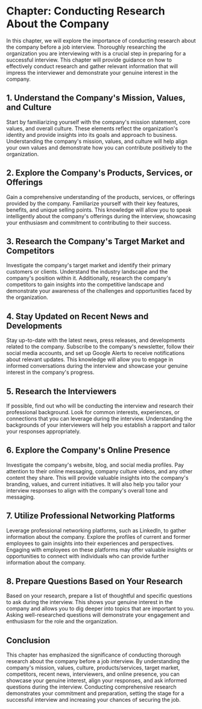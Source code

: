 Chapter: Conducting Research About the Company
==============================================

In this chapter, we will explore the importance of conducting research about the company before a job interview. Thoroughly researching the organization you are interviewing with is a crucial step in preparing for a successful interview. This chapter will provide guidance on how to effectively conduct research and gather relevant information that will impress the interviewer and demonstrate your genuine interest in the company.

**1. Understand the Company's Mission, Values, and Culture**
------------------------------------------------------------

Start by familiarizing yourself with the company's mission statement, core values, and overall culture. These elements reflect the organization's identity and provide insights into its goals and approach to business. Understanding the company's mission, values, and culture will help align your own values and demonstrate how you can contribute positively to the organization.

**2. Explore the Company's Products, Services, or Offerings**
-------------------------------------------------------------

Gain a comprehensive understanding of the products, services, or offerings provided by the company. Familiarize yourself with their key features, benefits, and unique selling points. This knowledge will allow you to speak intelligently about the company's offerings during the interview, showcasing your enthusiasm and commitment to contributing to their success.

**3. Research the Company's Target Market and Competitors**
-----------------------------------------------------------

Investigate the company's target market and identify their primary customers or clients. Understand the industry landscape and the company's position within it. Additionally, research the company's competitors to gain insights into the competitive landscape and demonstrate your awareness of the challenges and opportunities faced by the organization.

**4. Stay Updated on Recent News and Developments**
---------------------------------------------------

Stay up-to-date with the latest news, press releases, and developments related to the company. Subscribe to the company's newsletter, follow their social media accounts, and set up Google Alerts to receive notifications about relevant updates. This knowledge will allow you to engage in informed conversations during the interview and showcase your genuine interest in the company's progress.

**5. Research the Interviewers**
--------------------------------

If possible, find out who will be conducting the interview and research their professional background. Look for common interests, experiences, or connections that you can leverage during the interview. Understanding the backgrounds of your interviewers will help you establish a rapport and tailor your responses appropriately.

**6. Explore the Company's Online Presence**
--------------------------------------------

Investigate the company's website, blog, and social media profiles. Pay attention to their online messaging, company culture videos, and any other content they share. This will provide valuable insights into the company's branding, values, and current initiatives. It will also help you tailor your interview responses to align with the company's overall tone and messaging.

**7. Utilize Professional Networking Platforms**
------------------------------------------------

Leverage professional networking platforms, such as LinkedIn, to gather information about the company. Explore the profiles of current and former employees to gain insights into their experiences and perspectives. Engaging with employees on these platforms may offer valuable insights or opportunities to connect with individuals who can provide further information about the company.

**8. Prepare Questions Based on Your Research**
-----------------------------------------------

Based on your research, prepare a list of thoughtful and specific questions to ask during the interview. This shows your genuine interest in the company and allows you to dig deeper into topics that are important to you. Asking well-researched questions will demonstrate your engagement and enthusiasm for the role and the organization.

**Conclusion**
--------------

This chapter has emphasized the significance of conducting thorough research about the company before a job interview. By understanding the company's mission, values, culture, products/services, target market, competitors, recent news, interviewers, and online presence, you can showcase your genuine interest, align your responses, and ask informed questions during the interview. Conducting comprehensive research demonstrates your commitment and preparation, setting the stage for a successful interview and increasing your chances of securing the job.
